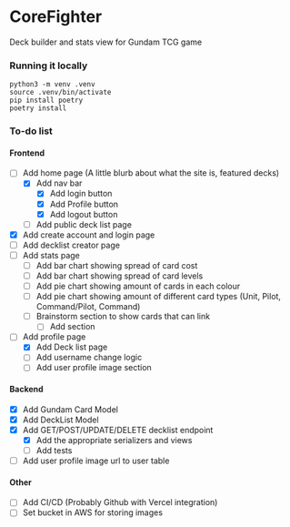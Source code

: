 # CoreFighter

Deck builder and stats view for Gundam TCG game

### Running it locally

```
python3 -m venv .venv
source .venv/bin/activate
pip install poetry
poetry install
```

### To-do list

#### Frontend

- [ ] Add home page (A little blurb about what the site is, featured decks)
    - [x] Add nav bar
        - [x] Add login button
        - [x] Add Profile button
        - [x] Add logout button
    - [ ] Add public deck list page
- [x] Add create account and login page
- [ ] Add decklist creator page
- [ ] Add stats page
    - [ ] Add bar chart showing spread of card cost
    - [ ] Add bar chart showing spread of card levels
    - [ ] Add pie chart showing amount of cards in each colour
    - [ ] Add pie chart showing amount of different card types (Unit, Pilot, Command/Pilot, Command)
    - [ ] Brainstorm section to show cards that can link
        - [ ] Add section
- [ ] Add profile page
    - [x] Add Deck list page
    - [ ] Add username change logic
    - [ ] Add user profile image section

#### Backend

- [x] Add Gundam Card Model
- [x] Add DeckList Model
- [x] Add GET/POST/UPDATE/DELETE decklist endpoint
    - [x] Add the appropriate serializers and views
    - [ ] Add tests
- [ ] Add user profile image url to user table

#### Other

- [ ] Add CI/CD (Probably Github with Vercel integration)
- [ ] Set bucket in AWS for storing images